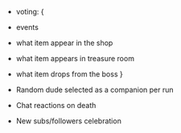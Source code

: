 * voting: {
 * events
 * what item appear in the shop
 * what item appears in treasure room
 * what item drops from the boss
}

* Random dude selected as a companion per run
* Chat reactions on death
* New subs/followers celebration